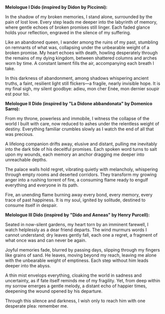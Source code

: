 **Melologue I Dido (inspired by Didon by Piccinni):**

In the shadow of my broken memories, I stand alone, surrounded by the pain of lost love. Every step leads me deeper into the labyrinth of memory, where gentle echoes of broken promises still linger. Each faded glance holds your reflection, engraved in the silence of my suffering.

Like an abandoned queen, I wander among the ruins of my past, stumbling on remnants of what was, collapsing under the unbearable weight of a broken promise. My heart echoes with death, howling desperately through the remains of my dying kingdom, between shattered columns and arches worn by time. A constant lament fills the air, accompanying each breath I take.

In this darkness of abandonment, among shadows whispering ancient truths, a faint, resilient light still flickers—a fragile, nearly invisible hope. It is my final sigh, my silent goodbye: adieu, mon cher Enée, mon dernier soupir est pour toi.

**Melologue II Dido (inspired by "La Didone abbandonata" by Domenico Sarro):**

From my throne, powerless and immobile, I witness the collapse of the world I built with care, now reduced to ashes under the relentless weight of destiny. Everything familiar crumbles slowly as I watch the end of all that was precious.

A lifelong companion drifts away, elusive and distant, pulling me inevitably into the dark tide of his deceitful promises. Each spoken word turns to salt upon my wounds, each memory an anchor dragging me deeper into unreachable depths.

The palace walls hold regret, vibrating quietly with melancholy, whispering through empty rooms and deserted corridors. They transform my growing anger into a rushing torrent of fire, a consuming flame ready to engulf everything and everyone in its path.

Fire, an unending flame burning away every bond, every memory, every trace of past happiness. It is my soul, ignited by solitude, destined to consume itself in despair.

**Melologue III Dido (inspired by "Dido and Aeneas" by Henry Purcell):**

Seated in now-silent gardens, my heart torn by an imminent farewell, I watch helplessly as a dear friend departs. The wind murmurs words I cannot understand; dry leaves gently fall, each one a regret, a fragment of what once was and can never be again.

Joyful memories fade, blurred by passing days, slipping through my fingers like grains of sand. He leaves, moving beyond my reach, leaving me alone with the unbearable weight of emptiness. Each step without him leads deeper into the abyss.

A thin mist envelops everything, cloaking the world in sadness and uncertainty, as if fate itself reminds me of my fragility. Yet, from deep within my sorrow emerges a gentle melody, a distant echo of happier times, deepening the wound opened by his departure.

Through this silence and darkness, I wish only to reach him with one desperate plea: remember me.
